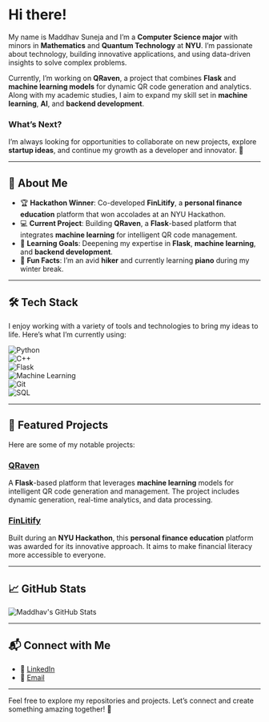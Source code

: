 # Hi there!

My name is Maddhav Suneja and I’m a **Computer Science major** with minors in **Mathematics** and **Quantum Technology** at **NYU**. I’m passionate about technology, building innovative applications, and using data-driven insights to solve complex problems.

Currently, I’m working on **QRaven**, a project that combines **Flask** and **machine learning models** for dynamic QR code generation and analytics. Along with my academic studies, I aim to expand my skill set in **machine learning**, **AI**, and **backend development**.

### What’s Next?
I’m always looking for opportunities to collaborate on new projects, explore **startup ideas**, and continue my growth as a developer and innovator. 🚀

---

## 🚀 About Me
- 🏆 **Hackathon Winner**: Co-developed **FinLitify**, a **personal finance education** platform that won accolades at an NYU Hackathon.  
- 💻 **Current Project**: Building **QRaven**, a **Flask**-based platform that integrates **machine learning** for intelligent QR code management.  
- 🌱 **Learning Goals**: Deepening my expertise in **Flask**, **machine learning**, and **backend development**.  
- 🎹 **Fun Facts**: I’m an avid **hiker** and currently learning **piano** during my winter break.

---

## 🛠️ Tech Stack  
I enjoy working with a variety of tools and technologies to bring my ideas to life. Here’s what I’m currently using:

![Python](https://img.shields.io/badge/-Python-3776AB?logo=python&logoColor=white)  
![C++](https://img.shields.io/badge/-C++-00599C?logo=c%2B%2B&logoColor=white)  
![Flask](https://img.shields.io/badge/-Flask-000000?logo=flask&logoColor=white)  
![Machine Learning](https://img.shields.io/badge/-Machine%20Learning-102230?logo=tensorflow&logoColor=white)  
![Git](https://img.shields.io/badge/-Git-F05032?logo=git&logoColor=white)  
![SQL](https://img.shields.io/badge/-SQL-4479A1?logo=mysql&logoColor=white)  

---

## 🌟 Featured Projects  
Here are some of my notable projects:

### [QRaven](https://github.com/maddii28/qraven)  
A **Flask**-based platform that leverages **machine learning** models for intelligent QR code generation and management. The project includes dynamic generation, real-time analytics, and data processing.

### [FinLitify](https://github.com/maddii28/finlitify)  
Built during an **NYU Hackathon**, this **personal finance education** platform was awarded for its innovative approach. It aims to make financial literacy more accessible to everyone.

---

## 📈 GitHub Stats  
![Maddhav's GitHub Stats](https://github-readme-stats.vercel.app/api?username=maddhavsuneja&show_icons=true&theme=light)

---

## 📬 Connect with Me  
- 💼 [LinkedIn](https://linkedin.com/in/maddhav-suneja)  
- 📧 [Email](mailto:ms14565@nyu.edu)  

---

Feel free to explore my repositories and projects. Let’s connect and create something amazing together! 🚀  
